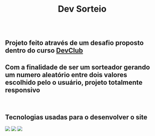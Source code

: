 <h1 align="center">Dev Sorteio</h1>
<br>
<br>
<h2>Projeto feito através de um desafio proposto dentro do curso <a href="https://rodolfomori.com.br/devclub"> DevClub</a></h2>
<h2> Com a finalidade de ser um sorteador gerando um numero aleatório entre dois valores escolhido pelo o usuário, projeto totalmente responsivo</h2>
<br>
<h2>Tecnologias usadas para o desenvolver o site </h2>
<img src="https://img.shields.io/badge/HTML-239120?style=for-the-badge&logo=html5&logoColor=white">
<img src="https://img.shields.io/badge/CSS3-1572B6?style=for-the-badge&logo=css3&logoColor=white">
<img src="https://img.shields.io/badge/JavaScript-F7DF1E?style=for-the-badge&logo=javascript&logoColor=black">
